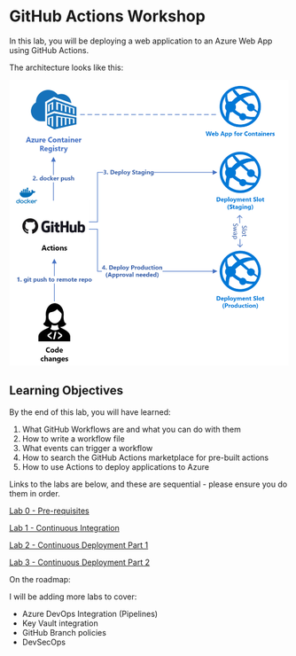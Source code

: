 # GitHub Actions Workshop

In this lab, you will be deploying a web application to an Azure Web App using GitHub Actions.

The architecture looks like this:

<img src="architecture.PNG">

## Learning Objectives

By the end of this lab, you will have learned:

1. What GitHub Workflows are and what you can do with them
1. How to write a workflow file
1. What events can trigger a workflow
1. How to search the GitHub Actions marketplace for pre-built actions
1. How to use Actions to deploy applications to Azure


Links to the labs are below, and these are sequential - please ensure you do them in order. 

[Lab 0 - Pre-requisites](docs/labs/lab.0/pre-reqs.md)

[Lab 1 - Continuous Integration](docs/labs/lab.1/lab.1.md)

[Lab 2 - Continuous Deployment Part 1](docs/labs/lab.2/lab.2.md)

[Lab 3 - Continuous Deployment Part 2](docs/labs/lab.3/lab.3.md)

On the roadmap:

I will be adding more labs to cover:

* Azure DevOps Integration (Pipelines)
* Key Vault integration
* GitHub Branch policies
* DevSecOps